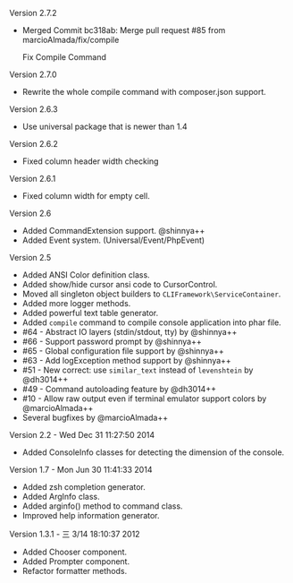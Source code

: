 
Version 2.7.2

- Merged Commit bc318ab: Merge pull request #85 from marcioAlmada/fix/compile

   Fix Compile Command

Version 2.7.0

- Rewrite the whole compile command with composer.json support.

Version 2.6.3

- Use universal package that is newer than 1.4

Version 2.6.2

- Fixed column header width checking

Version 2.6.1

- Fixed column width for empty cell.

Version 2.6

- Added CommandExtension support. @shinnya++
- Added Event system. (Universal/Event/PhpEvent)

Version 2.5

- Added ANSI Color definition class.
- Added show/hide cursor ansi code to CursorControl.
- Moved all singleton object builders to `CLIFramework\ServiceContainer`.
- Added more logger methods.
- Added powerful text table generator.
- Added `compile` command to compile console application into phar file.
- #64 - Abstract IO layers (stdin/stdout, tty) by @shinnya++
- #66 - Support password prompt by @shinnya++
- #65 - Global configuration file support by @shinnya++
- #63 - Add logException method support by @shinnya++
- #51 - New correct: use `similar_text` instead of `levenshtein` by @dh3014++
- #49 - Command autoloading feature by @dh3014++
- #10 - Allow raw output even if terminal emulator support colors by @marcioAlmada++
- Several bugfixes by @marcioAlmada++

Version 2.2   - Wed Dec 31 11:27:50 2014

- Added ConsoleInfo classes for detecting the dimension of the console.

Version 1.7   - Mon Jun 30 11:41:33 2014

- Added zsh completion generator.
- Added ArgInfo class.
- Added arginfo() method to command class.
- Improved help information generator.

Version 1.3.1 - 三  3/14 18:10:37 2012

- Added Chooser component.
- Added Prompter component.
- Refactor formatter methods.

